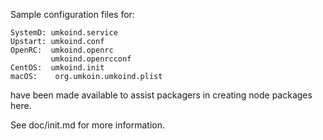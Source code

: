 Sample configuration files for:
```
SystemD: umkoind.service
Upstart: umkoind.conf
OpenRC:  umkoind.openrc
         umkoind.openrcconf
CentOS:  umkoind.init
macOS:    org.umkoin.umkoind.plist
```
have been made available to assist packagers in creating node packages here.

See doc/init.md for more information.
